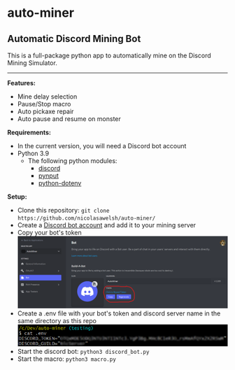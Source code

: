 # auto-miner
## Automatic Discord Mining Bot

This is a full-package python app to automatically mine on the Discord Mining Simulator.

---

**Features:**
- Mine delay selection
- Pause/Stop macro
- Auto pickaxe repair
- Auto pause and resume on monster

**Requirements:**
- In the current version, you will need a Discord bot account
- Python 3.9
  - The following python modules:
    - [discord](https://pypi.org/project/discord.py/)
    - [pynput](https://pypi.org/project/pynput/)
    - [python-dotenv](https://pypi.org/project/python-dotenv/)

**Setup:**
- Clone this repository: `git clone https://github.com/nicolasawelsh/auto-miner/`
- Create a [Discord bot account](https://discordpy.readthedocs.io/en/stable/discord.html) and add it to your mining server
- Copy your bot's token
![bot_token](https://github.com/nicolasawelsh/auto-miner/blob/main/readme/bot_token.png)
- Create a .env file with your bot's token and discord server name in the same directory as this repo
![env](https://github.com/nicolasawelsh/auto-miner/blob/main/readme/env.png)
- Start the discord bot: `python3 discord_bot.py`
- Start the macro: `python3 macro.py`
